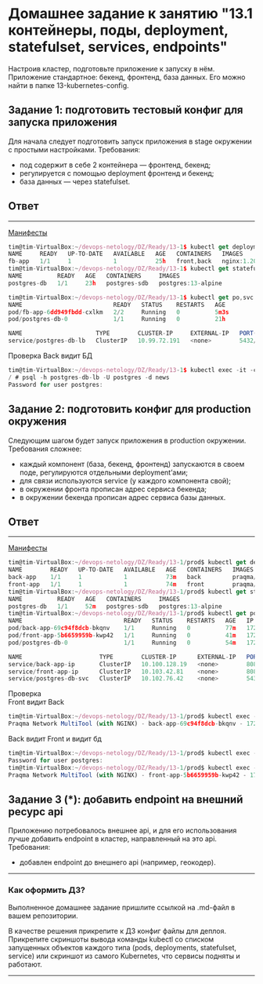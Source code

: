 # Домашнее задание к занятию "13.1 контейнеры, поды, deployment, statefulset, services, endpoints"
Настроив кластер, подготовьте приложение к запуску в нём. Приложение стандартное: бекенд, фронтенд, база данных. Его можно найти в папке 13-kubernetes-config.

## Задание 1: подготовить тестовый конфиг для запуска приложения
Для начала следует подготовить запуск приложения в stage окружении с простыми настройками. Требования:
* под содержит в себе 2 контейнера — фронтенд, бекенд;
* регулируется с помощью deployment фронтенд и бекенд;
* база данных — через statefulset.
## Ответ
---
[Манифесты](./13-1/stage/)  
```javascript
tim@tim-VirtualBox:~/devops-netology/DZ/Ready/13-1$ kubectl get deployments.apps -o wide
NAME     READY   UP-TO-DATE   AVAILABLE   AGE   CONTAINERS   IMAGES                                             SELECTOR
fb-app   1/1     1            1           25h   front,back   nginx:1.20,praqma/network-multitool:alpine-extra   app=fb-app
tim@tim-VirtualBox:~/devops-netology/DZ/Ready/13-1$ kubectl get statefulsets -o wide
NAME          READY   AGE   CONTAINERS     IMAGES
postgres-db   1/1     23h   postgres-sdb   postgres:13-alpine

tim@tim-VirtualBox:~/devops-netology/DZ/Ready/13-1$ kubectl get po,svc
NAME                          READY   STATUS    RESTARTS   AGE
pod/fb-app-6dd949fbdd-cxlkm   2/2     Running   0          5m3s
pod/postgres-db-0             1/1     Running   0          21h

NAME                     TYPE        CLUSTER-IP     EXTERNAL-IP   PORT(S)    AGE
service/postgres-db-lb   ClusterIP   10.99.72.191   <none>        5432/TCP   23h
```
Проверка Back видит БД
```javascript
tim@tim-VirtualBox:~/devops-netology/DZ/Ready/13-1$ kubectl exec -it -c back fb-app-6dd949fbdd-cxlkm -- sh
/ # psql -h postgres-db-lb -U postgres -d news
Password for user postgres: 
```


## Задание 2: подготовить конфиг для production окружения
Следующим шагом будет запуск приложения в production окружении. Требования сложнее:
* каждый компонент (база, бекенд, фронтенд) запускаются в своем поде, регулируются отдельными deployment’ами;
* для связи используются service (у каждого компонента свой);
* в окружении фронта прописан адрес сервиса бекенда;
* в окружении бекенда прописан адрес сервиса базы данных.

## Ответ
---
[Манифесты](./13-1/prod)    
```javascript
tim@tim-VirtualBox:~/devops-netology/DZ/Ready/13-1/prod$ kubectl get deployments.apps -o wide
NAME        READY   UP-TO-DATE   AVAILABLE   AGE   CONTAINERS   IMAGES                                  SELECTOR
back-app    1/1     1            1           73m   back         praqma/network-multitool:alpine-extra   app=back-app
front-app   1/1     1            1           74m   front        praqma/network-multitool:alpine-extra   app=front-app
tim@tim-VirtualBox:~/devops-netology/DZ/Ready/13-1/prod$ kubectl get statefulsets.apps -o wide
NAME          READY   AGE   CONTAINERS     IMAGES
postgres-db   1/1     52m   postgres-sdb   postgres:13-alpine
tim@tim-VirtualBox:~/devops-netology/DZ/Ready/13-1/prod$ kubectl get po,svc -o wide
NAME                             READY   STATUS    RESTARTS   AGE   IP            NODE       NOMINATED NODE   READINESS GATES
pod/back-app-69c94f8dcb-bkqnv    1/1     Running   0          77m   172.17.0.17   minikube   <none>           <none>
pod/front-app-5b6659959b-kwp42   1/1     Running   0          41m   172.17.0.19   minikube   <none>           <none>
pod/postgres-db-0                1/1     Running   0          54m   172.17.0.18   minikube   <none>           <none>

NAME                      TYPE        CLUSTER-IP      EXTERNAL-IP   PORT(S)    AGE   SELECTOR
service/back-app-ip       ClusterIP   10.100.128.19   <none>        8080/TCP   46m   app=back-app
service/front-app-ip      ClusterIP   10.103.42.81    <none>        8080/TCP   41m   app=front-app
service/postgres-db-svc   ClusterIP   10.102.76.42    <none>        5432/TCP   75m   app=postgres-db
```
Проверка    
Front видит Back
```javascript
tim@tim-VirtualBox:~/devops-netology/DZ/Ready/13-1/prod$ kubectl exec -it -c front front-app-5b6659959b-kwp42 -- curl 10.100.128.19:8080
Praqma Network MultiTool (with NGINX) - back-app-69c94f8dcb-bkqnv - 172.17.0.17
```
Back видит Front и видит бд   
```javascript
tim@tim-VirtualBox:~/devops-netology/DZ/Ready/13-1/prod$ kubectl exec -it -c back back-app-69c94f8dcb-bkqnv -- psql -h 10.102.76.42 -U postgres -d news
Password for user postgres: 
tim@tim-VirtualBox:~/devops-netology/DZ/Ready/13-1/prod$ kubectl exec -it -c back back-app-69c94f8dcb-bkqnv -- curl 10.103.42.81:8080
Praqma Network MultiTool (with NGINX) - front-app-5b6659959b-kwp42 - 172.17.0.19
```

## Задание 3 (*): добавить endpoint на внешний ресурс api
Приложению потребовалось внешнее api, и для его использования лучше добавить endpoint в кластер, направленный на это api. Требования:
* добавлен endpoint до внешнего api (например, геокодер).

---

### Как оформить ДЗ?

Выполненное домашнее задание пришлите ссылкой на .md-файл в вашем репозитории.

В качестве решения прикрепите к ДЗ конфиг файлы для деплоя. Прикрепите скриншоты вывода команды kubectl со списком запущенных объектов каждого типа (pods, deployments, statefulset, service) или скриншот из самого Kubernetes, что сервисы подняты и работают.

---
